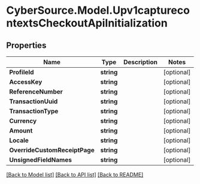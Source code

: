 # CyberSource.Model.Upv1capturecontextsCheckoutApiInitialization
## Properties

Name | Type | Description | Notes
------------ | ------------- | ------------- | -------------
**ProfileId** | **string** |  | [optional] 
**AccessKey** | **string** |  | [optional] 
**ReferenceNumber** | **string** |  | [optional] 
**TransactionUuid** | **string** |  | [optional] 
**TransactionType** | **string** |  | [optional] 
**Currency** | **string** |  | [optional] 
**Amount** | **string** |  | [optional] 
**Locale** | **string** |  | [optional] 
**OverrideCustomReceiptPage** | **string** |  | [optional] 
**UnsignedFieldNames** | **string** |  | [optional] 

[[Back to Model list]](../README.md#documentation-for-models) [[Back to API list]](../README.md#documentation-for-api-endpoints) [[Back to README]](../README.md)

